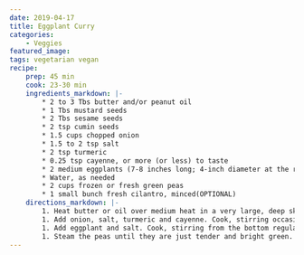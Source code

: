 ```yaml
---
date: 2019-04-17
title: Eggplant Curry
categories:
    - Veggies
featured_image:
tags: vegetarian vegan
recipe:
    prep: 45 min 
    cook: 23-30 min
    ingredients_markdown: |-
        * 2 to 3 Tbs butter and/or peanut oil
        * 1 Tbs mustard seeds
        * 2 Tbs sesame seeds
        * 2 tsp cumin seeds
        * 1.5 cups chopped onion
        * 1.5 to 2 tsp salt
        * 2 tsp turmeric
        * 0.25 tsp cayenne, or more (or less) to taste
        * 2 medium eggplants (7-8 inches long; 4-inch diameter at the roundest point), cut into 1-inch cubes
        * Water, as needed
        * 2 cups frozen or fresh green peas
        * 1 small bunch fresh cilantro, minced(OPTIONAL)
    directions_markdown: |-
        1. Heat butter or oil over medium heat in a very large, deep skillet or Dutch oven. Add seeds, and saute until they begin to pop, about 5 minutes.
        1. Add onion, salt, turmeric and cayenne. Cook, stirring occasionally for 8-10 minutes, or until the onions are translucent.
        1. Add eggplant and salt. Cook, stirring from the bottom regularly, for 15-20 minutes- until the eggplant is soft. You might need to add a little water if the mixture is too dry. Cover the pan between stirrings.
        1. Steam the peas until they are just tender and bright green. Serve the curry over rice, topped with peas and freshly minced cilantro.
---
```

